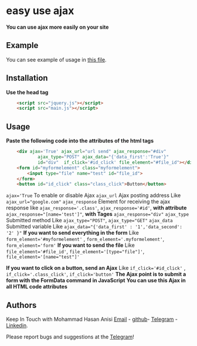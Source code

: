 easy use ajax
==================
**You can use ajax more easily on your site**

Example
-----------
You can see example of usage in [this file](https://github.com/mohammadhasananisi/easy-use-ajax/blob/master/example.html).


Installation
---------------
**Use the head tag**

```html
    <script src="jquery.js"></script>
    <script src="main.js"></script>
```
Usage
-----------------
**Paste the following code into the attributes of the html tags**

```html
    <div ajax='True' ajax_url="url send" ajax_response="#div" 
            ajax_type="POST" ajax_data="{'data_first':'True'}"
            id="div"  if_click='#id_click' file_element="#file_id"></div>
    <form id="myformelement" class="myformelement">
        <input type="file" name="test" id="file_id">
    </form>
    <button id="id_click" class="class_click">Button</button>
```

`ajax='True` To enable or disable Ajax‍‍
`ajax_url` Ajax posting address‍‍ Like `ajax_url="google.com"`
`ajax_response` Element for receiving the ajax response like `ajax_response='.class'`, `ajax_response='#id'`, **with attribute** `ajax_response="[name='test']"`, **with Tages** `ajax_response="div"`
`ajax_type` Submitted method Like `ajax_type="POST"`, `ajax_type="GET"`
`ajax_data` Submitted variable Like `ajax_data="{'data_first' : '1','data_second': '2' }"`
**If you want to send everything in the form** Like `form_element='#myformelement'` , `form_element='.myformelement'`, `form_element='form'`
**If you want to send the file** Like `file_element='#file_id'`, `file_element='[type="file"]'`, `file_element='[name="test"]'`

**If you want to click on a button, send an Ajax** Like `if_click='#id_click'` , `if_click='.class_click'`, `if_click='button'`
**The Ajax point is to submit a form with the FormData command in JavaScript**
**You can use this Ajax in all HTML code attributes**




Authors
-------

Keep In Touch with Mohammad Hasan Anisi [Email](mailto:mohammadhasananisiqom@gmail.com) - [github](https://github.com/mohammadhasananisi)- [Telegram](https://t.me/mohammadhasananisi) - [Linkedin](https://linkedin.com/in/mohammad-hasan-anisi).

Please report bugs and suggestions at the [Telegram](https://t.me/mohammadhasananisi)!
